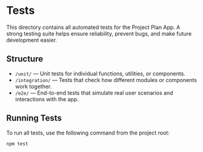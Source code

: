 # Tests

This directory contains all automated tests for the Project Plan App. A strong testing suite helps ensure reliability, prevent bugs, and make future development easier.

## Structure

- `/unit/` — Unit tests for individual functions, utilities, or components.
- `/integration/` — Tests that check how different modules or components work together.
- `/e2e/` — End-to-end tests that simulate real user scenarios and interactions with the app.

## Running Tests

To run all tests, use the following command from the project root:

```bash
npm test
